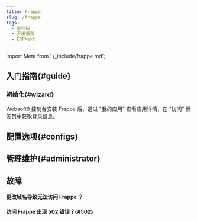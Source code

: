 ```yaml
---
title: Frappe
slug: /frappe
tags:
  - 低代码
  - 开发框架
  - ERPNext
---
```


import Meta from './_include/frappe.md';

<Meta name="meta" />

## 入门指南{#guide}

### 初始化{#wizard}

Websoft9 控制台安装 Frappe 后，通过 "我的应用" 查看应用详情，在 "访问" 标签页中获取登录信息。  

## 配置选项{#configs}
## 管理维护{#administrator}

## 故障

#### 更改域名导致无法访问 Frappe ？

#### 访问 Frappe 出现 502 错误？{#502}